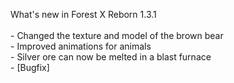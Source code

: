 What's new in Forest X Reborn 1.3.1<br />
<br /> - Changed the texture and model of the brown bear
<br /> - Improved animations for animals
<br /> - Silver ore can now be melted in a blast furnace
<br /> - [Bugfix] 
